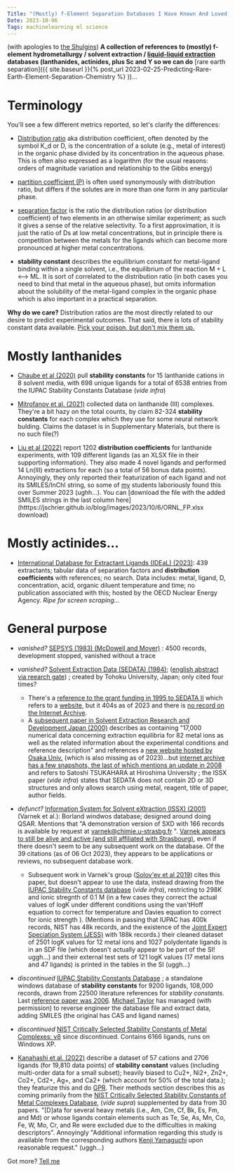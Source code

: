 ```yaml
---
Title: "(Mostly) f-Element Separation Databases I Have Known And Loved (fESDIHKAL)"
Date: 2023-10-06
Tags: machinelearning ml science 
---
```


(with apologies to [the Shulgins](https://amzn.to/48JmuNh)) **A collection of references to (mostly) f-element hydrometallurgy / solvent extraction / [liquid-liquid extraction](https://en.wikipedia.org/wiki/Liquid–liquid_extraction) databases (lanthanides, actinides, plus Sc and Y so we can do** [rare earth separation]({{ site.baseurl }}{% post_url 2023-02-25-Predicting-Rare-Earth-Element-Separation-Chemistry %} ))...

# Terminology 

You'll see a few different metrics reported, so let's clarify the differences:

- [Distribution ratio](https://en.wikipedia.org/wiki/Liquid–liquid_extraction#Distribution_ratio) aka distribution coefficient, often denoted by the symbol K_d or D, is the concentration of a solute (e.g., metal of interest) in the organic phase divided by its concentration in the aqueous phase.  This is often also expressed as a logarithm (for the usual reasons: orders of magnitude variation and relationship to the Gibbs energy)

- [partition coefficient (P)](https://en.wikipedia.org/wiki/Partition_coefficient) is often used synonymously with distribution ratio, but differs if the solutes are in more than one form in any particular phase.  

- [separation factor](https://en.wikipedia.org/wiki/Liquid–liquid_extraction#Separation_factors) is the ratio the distribution ratios (or distribution coefficient) of two elements in an otherwise similar experiment; as such it gives a sense of the relative selectivity.  To a first approximation, it is just the ratio of Ds at low metal concentrations, but in principle there is competition between the metals for the ligands which can become more pronounced at higher metal concentrations.

- **stability constant** describes the equilibrium constant for metal-ligand binding within a single solvent, i.e., the equilibrium of the reaction M + L <--> ML.  It is sort of correlated to the distribution ratio (in both cases you need to bind that metal in the aqueous phase), but omits information about the solubility of the metal-ligand complex in the organic phase which is also important in a practical separation.  

**Why do we care?** Distribution ratios are the most directly related to our desire to predict experimental outcomes.  That said, there is lots of stability constant data available.  [Pick your poison, but don't mix them up.](https://condenaststore.com/featured/that-nice-romeo-boy-pia-guerra-and-ian-boothby.html) 

# Mostly lanthanides

- [Chaube et al (2020)](https://dx.doi.org/10.1038/s41598-020-71255-9) pull **stability constants** for 15 lanthanide cations in 8 solvent media, with 698 unique ligands for a total of 6538 entries from the IUPAC Stability Constants Database (*vide infra*)

- [Mitrofanov et al. (2021)](https://dx.doi.org/10.3390/molecules26113237) collected data on lanthanide (III) complexes.  They're a bit hazy on the total counts, by claim 82-324 **stability constants** for each complex which they use for some neural network bulding. Claims the dataset is in Supplementary Materials, but there is no such file(?)  

- [Liu et al (2022)](https://doi.org/10.1021/jacsau.2c00122) report 1202 **distribution coefficients** for lanthanide experiments, with 109 different ligands (as an XLSX file in their supporting information). They also made 4 novel ligands and performed 14 Ln(III) extractions for each (so a total of 56 bonus data points).  Annoyingly, they only reported their featurization of each ligand and not its SMILES/InChI string, so some of [my](https://scholar.google.com/citations?user=zJC_7roAAAAJ&hl=en) students laboriously found this over Summer 2023 (ughh...).  You can [download the file with the added SMILES strings in the last column here](htttps://jschrier.github.io/blog/images/2023/10/6/ORNL_FP.xlsx download)

# Mostly actinides...

- [International Database for Extractant Ligands (IDEaL) (2023)](https://www.oecd-nea.org/ideal/):  439 extractants; tabular data of separation factors and **distribution coefficients** with references; no search.  Data includes:  metal, ligand, D, concentration, acid, organic diluent temperature and time;  no publication associated with this; hosted by the OECD Nuclear Energy Agency.  *Ripe for screen scraping...*


# General purpose

- *vanished?* [SEPSYS (1983) (McDowell and Moyer)](https://scholar.google.com/scholar_lookup?hl=en&publication_year=1983&pages=1-4&journal=%0ASolvent+Extr.+Ion+Exchange%0A&author=W.+J.+McDowell&author=D.+C.+Michelson&author=B.+A.+Moyer&author=C.+F.+Coleman&title=A+Source+of+Solvent+Extraction+Information) : 4500 records, development stopped, vanished without a trace

- *vanished?* [Solvent Extraction Data (SEDATA) (1984)](http://dx.doi.org/10.2116/bunsekikagaku.33.6_T52); ([english abstract via reearch gate](https://www.researchgate.net/publication/311932511_Construction_of_a_database_for_solvent_extraction)) ;  created by Tohoku University, Japan; only cited four times?   
    - There's a [reference to the grant funding in 1995 to SEDATA II](https://kaken.nii.ac.jp/en/grant/KAKENHI-PROJECT-07554041/) which refers to a [website](http://www.tut3c.tut.ac.jp/sedata), but it 404s as of 2023 and there is [no record on the Internet Archive](https://web.archive.org/web/20230000000000*/http://www.tut3c.tut.ac.jp/sedata).  
    - A [subsequent paper in  Solvent Extraction Research and Development Japan (2000)](https://www.researchgate.net/publication/292416232_Construction_of_an_Internet_compatible_database_for_solvent_extraction_of_metal_ions) describes  as containing "17,000 numerical data concerning extraction equilibria for 82 metal ions as well as the related information about the experimental conditions and reference description" and references a [new website hosted by Osaka Univ.](http://sedatant.chem.sci.osaka-u.ac.jp/) (which is also missing as of 2023)...but [internet archive has a few snapshots, the last of which mentions an update in 2008](https://web.archive.org/web/20100714055846/http://sedatant.chem.sci.osaka-u.ac.jp/) and refers to Satoshi TSUKAHARA at Hiroshima University ;  the ISSX paper (*vide infra*) states that SEDATA does not contain 2D or 3D structures and only allows search using metal, reagent, title of paper, author fields.  

- *defunct?* [Information System for Solvent eXtraction (ISSX) (2001)](https://doi.org/10.1081/SEI-100107025)  (Varnek et al.): Borland windwos database; designed around doing QSAR. Mentions that "A demonstration version of SXD with 166 records is available by request at varnek@chimie.u-strasbg.fr ".  [Varnek appears to still be alive and active (and still affiliated with Strasbourg)](https://scholar.google.fr/citations?hl=en&user=hcMM9qYAAAAJ&view_op=list_works&sortby=pubdate), even if there doesn't seem to be any subsequent work on the database.  Of the 39 citations (as of 06 Oct 2023), they appears to be applications or reviews, no subsequent database work.
    - Subsequent work in Varnek's group ([Solov'ev et al 2019](https://doi.org/10.1002/minf.201900002)) cites this paper, but doesn't appear to use the data, instead drawing from the [IUPAC Stability Constants database](https://old.iupac.org/publications/scdb/index.html) (*vide infra*), restricting to 298K and ionic stregnth of 0.1 M (in a few cases they correct the actual values of logK under different conditions using the van'tHoff equation to correct for temperature and Davies equation to correct for ionic strength ).  (Mentions in passing that IUPAC has 400k records, NIST has 48k records, and the existence of the [Joint Expert Speciation System (JESS)](https://pubs.acs.org/doi/abs/10.1021/bk-2005-0910.ch003) with 188k records.) their cleaned dataset of 2501 logK values for 12 metal ions and 1027 polydentate ligands is in an SDF file (which doesn't actually appear to be part of the SI! uggh...) and their external test sets of 121 logK values (17 metal ions and 47 ligands) is printed in the tables in the SI (uggh...)   

- *discontinued* [IUPAC Stability Constants Database](https://old.iupac.org/publications/scdb/index.html) ; a standalone windows database of **stability constants** for 9200 ligands, 108,000 records, drawn from 22500 literature references for *stability constants*. Last [reference paper was 2006](https://doi.org/10.1515/ci.2006.28.5.14).  [Michael Taylor](https://scholar.google.com/citations?user=lw_MEZgAAAAJ&hl=en&oi=ao) has managed (with permission) to reverse engineer the database file and extract data, adding SMILES (the original has CAS and ligand names) 

- *discontinued* [NIST Critically Selected Stability Constants of Metal Complexes: v8](https://www.nist.gov/srd/nist46) since discontinued.  Contains 6166 ligands, runs on Windows XP.   

- [Kanahashi et al. (2022)](https://doi.org/10.1038/s41598-022-15300-9) describe a dataset of 57 cations and 2706 ligands (for 19,810 data points) of **stability constant** values (including multi-order data for a small subset); heavily biased to Cu2+, Ni2+, Zn2+, Co2+, Cd2+, Ag+, and Ca2+ (which account for 50% of the total data.); they featurize this and do [GPR](https://scikit-learn.org/stable/modules/gaussian_process.html).  Their methods section describes this as coming primarily from the [NIST Critically Selected Stability Constants of Metal Complexes Database](https://www.nist.gov/srd/nist46), (*vide supra*) supplemented by data from 30 papers.  "[D]ata for several heavy metals (i.e., Am, Cm, Cf, Bk, Es, Fm, and Md) or whose ligands contain elements such as Te, Se, As, Mn, Co, Fe, W, Mo, Cr, and Re were excluded due to the difficulties in making descriptors".  Annoyingly "Additional information regarding this study is available from the corresponding authors [Kenji Yamaguchi](mailto:kyam@mmc.co.jp) upon reasonable request." (uggh...)



Got more?  [Tell me](mailto:jschrier@fordham.edu?subject=databases)